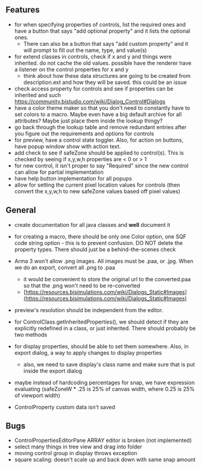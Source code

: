 Features
-----------------------------------
* for when specifying properties of controls, list the required ones and have a button that says "add optional property" and it lists the optional ones.
    * There can also be a button that says "add custom property" and it will prompt to fill out the name, type, and value(s)
* for extend classes in controls, check if x and y and things were inherited. do not cache the old values. possible have the renderer have a listener on the control properties for x and y
    * think about how these data structures are going to be created from description.ext and how they will be saved. this could be an issue
* check access property for controls and see if properties can be inherited and such https://community.bistudio.com/wiki/Dialog_Control#Dialogs
* have a color theme maker so that you don't need to constantly have to set colors to a macro. Maybe even have a big default archive for all attributes? Maybe just place them inside the lookup thingy?
* go back through the lookup table and remove redundant entries after you figure out the requirements and options for controls
* for preview, have a control state toggler. Also, for action on buttons, have popup window show with action text.
* add check to see if safeZone should be applied to control(s). This is checked by seeing if x,y,w,h properties are < 0 or >  1
* for new control, it isn't proper to say "Required" since the new control can allow for partial implementation
* have help button implementation for all popups
* allow for setting the current pixel location values for controls (then convert the x,y,w,h to new safeZone values based off pixel values)

General
-----------------------------------
* create documentation for all java classes and **well** document it
* for creating a macro, there should be only one Color option, one SQF code string option - this is to prevent confusion. DO NOT delete the property types. There should just be a behind-the-scenes check
* Arma 3 won't allow .png images. All images must be .paa, or .jpg. When we do an export, convert all .png to .paa
    * it would be convenient to store the original url to the converted.paa so that the .png won't need to be re-converted
    * [https://resources.bisimulations.com/wiki/Dialogs_Static#Images](https://resources.bisimulations.com/wiki/Dialogs_Static#Images)
* preview's resolution should be independent from the editor.


* for ControlClass.getInheritedProperties(), we should detect if they are explicitly redefined in a class, or just inherited. There should probably be two methods

* for display properties, should be able to set them somewhere. Also, in export dialog, a way to apply changes to display properties
    * also, we need to save display's class name and make sure that is put inside the export dialog
* maybe instead of hardcoding percentages for snap, we have expression evaluating (safeZoneW * .25 is 25% of canvas width, where 0.25 is 25% of viewport width)

* ControlProperty custom data isn't saved

Bugs
-----------------------------------
* ControlPropertiesEditorPane ARRAY editor is broken (not implemented)
* select many things in tree view and drag into folder
* moving control group in display throws exception
* square scaling: doesn't scale up and back down with same snap amount
